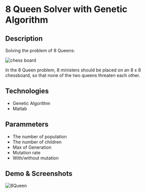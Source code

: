 # 8 Queen Solver with Genetic Algorithm
## Description
Solving the problem of 8 Queens:

![chess board](https://github.com/Nizad/AI_Genetic_Algorithm_8QueenSolver/assets/28957789/6ce17e71-23d3-4507-a304-0dbb94a2c241)

In the 8 Queen problem, 8 ministers should be placed on an 8 x 8 chessboard, so that none of the two queens threaten each other.


## Technologies
- Genetic Algorithm
- Matlab

## Parammeters
- The number of population
- The number of children
- Max of Generation
- Mutation rate
- With/without mutation


## Demo & Screenshots
![8Queen](https://github.com/Nizad/AI_Genetic_Algorithm_8QueenSolver/assets/28957789/1980f2d7-b128-4d37-b285-aa47b6090d12)


